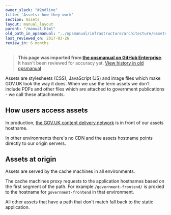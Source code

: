 ```yaml
---
owner_slack: "#2ndline"
title: 'Assets: how they work'
section: Assets
layout: manual_layout
parent: "/manual.html"
old_path_in_opsmanual: "../opsmanual/infrastructure/architecture/assets.md"
last_reviewed_on: 2017-03-26
review_in: 6 months
---
```


> **This page was imported from [the opsmanual on GitHub Enterprise](https://github.digital.cabinet-office.gov.uk/gds/opsmanual)**.
It hasn't been reviewed for accuracy yet.
[View history in old opsmanual](https://github.digital.cabinet-office.gov.uk/gds/opsmanual/tree/master/infrastructure/architecture/assets.md)


Assets are stylesheets (CSS), JavaScript (JS) and image files which
make GOV.UK look the way it does. When we use the term assets we
don't include PDFs and other files which are attached to government
publications - we call these attachments.

## How users access assets

In production, [the GOV.UK content delivery network](cdn.html)
is in front of our assets hostname.

In other environments there's no CDN and the assets hostname points
directly to our origin servers.

## Assets at origin

Assets are served by the cache machines in all environments.

The cache machines proxy requests to the application hostnames based
on the first segment of the path. For example `/government-frontend/`
is proxied to the hostname for `government-frontend` in that environment.

All other assets that have a path that don't match fall back to the
static application.
